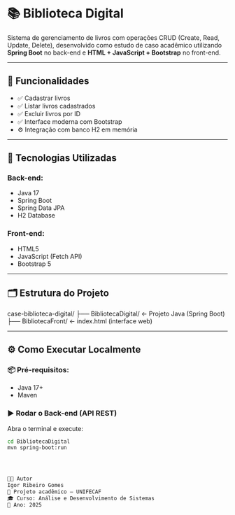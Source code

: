 # 📚 Biblioteca Digital

Sistema de gerenciamento de livros com operações CRUD (Create, Read, Update, Delete), desenvolvido como estudo de caso acadêmico utilizando **Spring Boot** no back-end e **HTML + JavaScript + Bootstrap** no front-end.

---

## 🚀 Funcionalidades

- ✅ Cadastrar livros
- ✅ Listar livros cadastrados
- ✅ Excluir livros por ID
- ✅ Interface moderna com Bootstrap
- ⚙️ Integração com banco H2 em memória

---

## 🧱 Tecnologias Utilizadas

### Back-end:
- Java 17
- Spring Boot
- Spring Data JPA
- H2 Database

### Front-end:
- HTML5
- JavaScript (Fetch API)
- Bootstrap 5

---

## 🗂 Estrutura do Projeto
case-biblioteca-digital/
├── BibliotecaDigital/ ← Projeto Java (Spring Boot)
├── BibliotecaFront/ ← index.html (interface web)

---

## ⚙️ Como Executar Localmente

### 📦 Pré-requisitos:
- Java 17+
- Maven

### ▶️ Rodar o Back-end (API REST)

Abra o terminal e execute:

```bash
cd BibliotecaDigital
mvn spring-boot:run




🧑‍💻 Autor
Igor Ribeiro Gomes
📘 Projeto acadêmico – UNIFECAF
🎓 Curso: Análise e Desenvolvimento de Sistemas
📅 Ano: 2025

